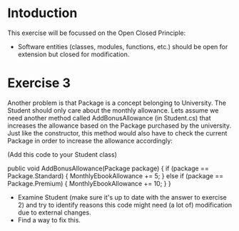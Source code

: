 # Intoduction

This exercise will be focussed on the Open Closed Principle:
- Software entities (classes, modules, functions, etc.) should be open for extension but closed for modification.

# Exercise 3
Another problem is that Package is a concept belonging to University. The Student should only care about the monthly allowance. Lets assume we need another method called AddBonusAllowance (in Student.cs) that increases the allowance based on the Package purchased by the university. Just like the constructor, this method would also have to check the current Package in order to increase the allowance accordingly:

(Add this code to your Student class)

public void AddBonusAllowance(Package package)
{
    if (package == Package.Standard)
    {
        MonthlyEbookAllowance += 5;
    }
    else if (package == Package.Premium)
    {
        MonthlyEbookAllowance += 10;
    }
}

- Examine Student (make sure it's up to date with the answer to exercise 2) and try to identify reasons this code might need (a lot of) modification due to external changes.
- Find a way to fix this.
